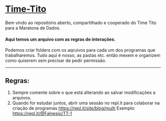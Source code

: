 # [Time-Tito](https://falnesio.github.io/Time-Tito/)

  Bem vindo ao repositório aberto, compartilhado e cooperado do Time Tito para a Maratona de Dados. 
  #### Aqui temos um arquivo com as regras de interações.
  Podemos criar folders com os aqruivos para cada um dos programas que trabalharemos.
  Tudo aqui é nosso, as pastas etc. então mexem e organizem como quiserem sem precisar de pedir permissão.

------------------
## Regras:

 1. Sempre comente sobre o que está alterando ao salvar modificações a arquivos.
 2. Quando for estudar juntos, abrir uma sessão no repl.it para colaborar na criação de programas
 https://repl.it/site/blog/multi
Exemplo: https://repl.it/@Falnesio/TT-1
